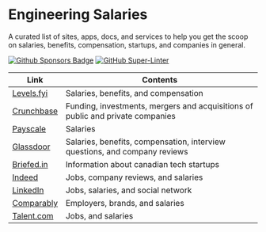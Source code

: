 # Engineering Salaries

A curated list of sites, apps, docs, and services to help you get the scoop on salaries, benefits, compensation, startups, and companies in general.

[![Github Sponsors Badge](https://img.shields.io/static/v1?label=Sponsor&message=%E2%9D%A4&logo=GitHub&color=%23fe8e86)](https://github.com/sponsors/emilioleon)
[![GitHub Super-Linter](https://github.com/emilioleon/awesome-dev-tools/workflows/Lint%20Code%20Base/badge.svg)](https://github.com/marketplace/actions/super-linter)

| Link | Contents |
| ---- | -------- |
| [Levels.fyi](https://levels.fyi) | Salaries, benefits, and compensation |
| [Crunchbase](https://crunchbase.com) | Funding, investments, mergers and acquisitions of public and private companies |
| [Payscale](https://payscale.com) | Salaries |
| [Glassdoor](https://glassdoor.com) | Salaries, benefits, compensation, interview questions, and company reviews |
| [Briefed.in](https://briefed.in/) | Information about canadian tech startups |
| [Indeed](https://indeed.com) | Jobs, company reviews, and salaries
| [LinkedIn](http://linkedin.com) | Jobs, salaries, and social network
| [Comparably](https://www.comparably.com/) | Employers, brands, and salaries |
| [Talent.com](https://talent.com) | Jobs, and salaries